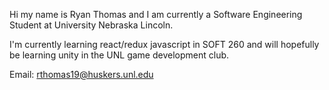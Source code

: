 Hi my name is Ryan Thomas and I am currently a Software Engineering Student at University Nebraska Lincoln. 

I'm currently learning react/redux javascript in SOFT 260 and will hopefully be learning unity in the UNL game development club.

Email: rthomas19@huskers.unl.edu

